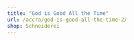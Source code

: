 ```yaml
---
title: "God is Good All the Time"
url: /accra/god-is-good-all-the-time-2/
shop: Schneiderei
---
```


